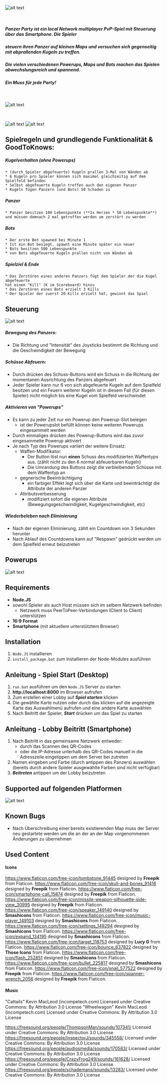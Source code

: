 ﻿![alt text](./public/graphics/banner.svg)

&nbsp;
##### Panzer Party ist ein local Network multiplayer PvP-Spiel mit Steuerung über das Smartphone. Die Spieler
##### steuern ihren Panzer auf kleinen Maps und versuchen sich gegenseitig mit abprallenden Kugeln zu treffen. 
##### Die vielen verschiedenen Powerups, Maps und Bots machen das Spielen abwechslungsreich und spannend.
##### Ein Muss für jede Party!
&nbsp;  

![alt text](./media/screenshots/screen_1.png)

&nbsp;  

![alt text](./media/screenshots/mobile_1mock.png)
![alt text](./media/screenshots/mobile_2mock.png)



## Spielregeln und grundlegende Funktionalität & GoodToKnows:
##### Kugelverhalten (ohne Powerups)
    * (durch Spieler abgefeuerte) Kugeln prallen 3-Mal von Wänden ab
    * 6 Kugeln pro Spieler können sich maximal gleichzeitig auf dem Spielfeld befinden
    * Selbst abgefeuerte Kugeln treffen auch den eigenen Panzer
    * Kugeln fügen Panzern (und Bots) 50 Schaden zu
##### Panzer
    * Panzer besitzen 100 Lebenspunkte (**2x Herzen * 50 Lebenspunkte**)
    und müssen demnach 2 mal getroffen werden um zerstört zu werden
##### Bots
    * Der erste Bot spawned bei Minute 1
    * Ist ein Bot besiegt, spawnt eine Minute später ein neuer
    * Bots besitzen 500 Lebenspunkte
    * von Bots abgefeuerte Kugeln prallen nicht von Wänden ab
##### Spielziel & Ende
    * Das Zerstören eines anderen Panzers fügt dem Spieler der die Kugel abgefeuerte
    hat einen "Kill" (K im Scoreboard) hinzu
    * Das Zerstören eines Bots erzielt 3 Kills
    * Der Spieler der zuerst 20 Kills erzielt hat, gewinnt das Spiel

## Steuerung
![alt text](./media/screenshots/mobile_2_beschriftet.png)
##### Bewegung des Panzers:
* Die Richtung und "Intensität" des Joysticks bestimmt die Richtung und die Geschwindigkeit der Bewegung
##### Schüsse Abfeuern:
* Durch drücken des Schuss-Buttons wird ein Schuss in die Richtung der momentanen Ausrichtung des Panzers abgefeuert
* Jeder Spieler kann nur 6 von sich abgefeuerte Kugeln auf dem Spielfeld besitzen und ein Feuern weiterer Kugeln ist in diesem Fall (für diesen Spieler) nicht möglich bis eine Kugel vom Spielfeld verschwindet
##### Aktivieren von "Powerups"
* Es kann zu jeder Zeit nur ein Powerup den Powerup-Slot belegen
    * ist der Powerupslot befüllt können keine weiteren Powerups eingesammelt werden 
* Durch einmaliges drücken des Powerup-Buttons wird das zuvor eingesammelte Powerup aktiviert
* Je nach Typ des Powerups variiert der weitere Einsatz:
    * Waffen-Modifikator: 
        * Der Button löst nun **einen** Schuss des modifizierten Waffentyps aus. (zählt nicht zu den 6 normal abfeuerbaren Kugeln)
        * Die Umrandung des Buttons zeigt die verbleibenden Schüsse mit dem Waffentyp an
    * gegnerische Beeinträchtigung
        * ein farbiger Effekt legt sich über die Karte und beeinträchtigt die Attribute der anderen Panzer
    * Attributsverbesserung
        *  modifiziert sofort die eigenen Attribute (Bewegungsgeschwindigkeit, Kugelgeschwindigkeit, etc)
##### Wiederbeleben nach Eliminierung
* Nach der eigenen Eliminierung, zählt ein Countdown von 3 Sekunden herunter
* Nach Ablauf des Countdowns kann auf "Respawn" gedrückt werden um dem Spielfeld erneut beizutreten

## Powerups
![alt text](./media/screenshots/Powerups.png)

## Requirements
+ **Node.JS**
+ sowohl Spieler als auch Host müssen sich im selbem Netzwerk befinden
    + Netzwerk muss PeerToPeer-Verbindungen (Client to Client) unterstützen   
+ **16:9 Format** 
+ **Smartphone** (mit aktuellem unterstütztem Browser)
## Installation
1. `Node.JS` installieren
2. `install_package.bat` zum installieren der Node-Modules ausführen

## Anleitung - Spiel Start  (Desktop)
1. `run.bat` ausführen um den `Node.JS` Server zu starten
2. **http://localhost:8000** im Browser aufrufen
3. Zum erstellen einer Lobby auf ***Spiel starten*** klicken
4. Die gewählte Karte nutzen oder durch das klicken auf die angezeigte Karte das Auswahlmenü aufrufen und eine andere Karte auswählen
5. Nach Beitritt der Spieler,  ***Start*** drücken um das Spiel zu starten

## Anleitung - Lobby Beitritt   (Smartphone)
1. Nach Beitritt in das gemeinsame Netzwerk  entweder:
    * durch das Scannen des QR-Codes
    * oder die IP-Adresse unterhalb des QR-Codes manuell in die Adresszeile eingetippen um
   dem Server bei zutreten
2. Namen eingeben und Farbe (durch antippen des Panzers) auswählen (bereits durch andere Spieler ausgewählte Farben sind nicht verfügbar)
3. ***Beitreten*** antippen um der Lobby beizutreten



## Supported auf folgenden Platformen
![alt text](./media/screenshots/runson.png)
## Known Bugs
* Nach Überschreibung einer bereits existierenden Map muss der Server neu gestartete werden um die an der an der Map vorgenommenen Änderungen zu übernehmen

## Used Content
#### Icons
https://www.flaticon.com/free-icon/tombstone_91445 designed by **Freepik** from Flaticon.
https://www.flaticon.com/free-icon/skull-and-bones_91416 designed by **Freepik** from Flaticon.
https://www.flaticon.com/free-icon/smartphone-call_15874 designed by **Freepik** from Flaticon.
https://www.flaticon.com/free-icon/missile-weapon-silhouette-side-view_30995 designed by **Freepik** from Flaticon.
https://www.flaticon.com/free-icon/speaker_149140 designed by **Smashicons** from Flaticon.
https://www.flaticon.com/free-icon/music-player_149103 designed by **Smashicons** from Flaticon.
https://www.flaticon.com/free-icon/settings_149294 designed by **Smashicons** from Flaticon.
https://www.flaticon.com/free-icon/expand_134195 designed by **Smashicons** from Flaticon.
https://www.flaticon.com/free-icon/target_118753 designed by **Lucy G** from Flaticon.
https://www.flaticon.com/free-icon/bounce_637822 designed by **Those Icons** from Flaticon.
https://www.flaticon.com/free-icon/flash_252851 designed by **Smashicons** from Flaticon.
https://www.flaticon.com/free-icon/bullet_225817 designed by **Smashicons** from Flaticon.
https://www.flaticon.com/free-icon/snail_577522 designed by **Freepik** from Flaticon.
https://www.flaticon.com/free-icon/spanner-wrench_2056 designed by **Freepik** from Flaticon.

#### Music
"Cattails" Kevin MacLeod (incompetech.com) Licensed under Creative Commons: By Attribution 3.0 License
"Wheelwagon" Kevin MacLeod (incompetech.com) Licensed under Creative Commons: By Attribution 3.0 License

https://freesound.org/people/ThompsonMan/sounds/107341/ Licensed under Creative Commons: By Attribution 3.0 License
https://freesound.org/people/InspectorJ/sounds/345558/ Licensed under Creative Commons: By Attribution 3.0 License
https://freesound.org/people/audiosmedia/sounds/170583/ Licensed under Creative Commons: By Attribution 3.0 License
https://freesound.org/people/CrazyFrog249/sounds/161628/ Licensed under Creative Commons: By Attribution 3.0 License
https://freesound.org/people/schademans/sounds/13283/ Licensed under Creative Commons: By Attribution 3.0 License
